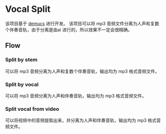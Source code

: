# Vocal Split
该项目基于 [demucs](https://github.com/adefossez/demucs) 进行开发。
该项目可以将 mp3 音频文件分离为人声和复数个伴奏音轨，由于分离是由ai 进行的，所以效果不一定会很精确。

## Flow
### Split by stem
可以将 mp3 音频分离为人声和复数个伴奏音轨，输出均为 mp3 格式音频文件。

### Split by vocal
可以将 mp3 音频分离为人声和伴奏音轨，输出均为 mp3 格式音频文件。

### Split vocal from video
可以将视频中的音频提取出来，并分离为人声和伴奏音轨，输出均为 mp3 格式音频文件。
